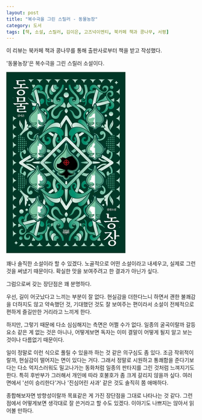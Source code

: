```yaml
---
layout: post
title: "복수극을 그린 스릴러 - 동물농장"
category: 도서
tags: [책, 소설, 스릴러, 김이은, 고즈넉이엔티, 북카페 책과 콩나무, 서평]
---
```


<div class="ftc-ad-notice">
이 리뷰는 북카페 책과 콩나무를 통해 출판사로부터 책을 받고 작성했다.
</div>



'동물농장'은
복수극을 그린 스릴러 소설이다.

![표지](/images/book/animal-farm-book.jpg)

꽤나 솔직한 소설이라 할 수 있겠다.
노골적으로 어떤 소설이라고 내세우고,
실제로 그런 것을 써냈기 때문이다.
확실한 맛을 보여주려고 한 결과가 아닌가 싶다.

그럼으로써 갖는 장단점은 꽤 분명하다.

우선, 길이 어긋났다고 느끼는 부분이 잘 없다.
현실감을 더한다느니 하면서 괜한 불쾌감을 더하지도 않고
약속했던 것, 기대했던 것도 잘 보여주는 편이라서
소설이 전체적으로 편하게 즐길만한 거리라고 느끼게 한다.

하지만, 그렇기 때문에 다소 심심해지는 측면은 어쩔 수가 없다.
일종의 굴곡이랄까 갈등요소 같은 게 없는 것은 아니나,
어떻게보면 독자는 이미 결말이 어떻게 될지 알고 보는 것이나 다름없기 때문이다.

일이 정말로 이런 식으로 풀릴 수 있을까 하는 것 같은 의구심도 좀 있다.
조금 작위적이랄까, 현실감이 떨어지는 면이 있다는 거다.
그래서 정말로 시원하고 통쾌함을 준다기보다는
다소 억지스러워도 밀고나가는 동화처럼
일종의 판타지를 그린 것처럼 느껴지기도 한다.
특히 후반부가 그러해서 개인에 따라 호불호가 좀 크게 갈리지 않을까 싶다.
여러면에서 '선이 승리한다'거나 '진심어린 사과' 같은 것도 솔직히 쫌 애매하다.

종합해보자면 방향성이랄까 목표같은 게 가진 장단점을 그대로 나타나는 것 같다.
그런 점에서 어떻게보면 생각대로 잘 쓴거라고 할 수도 있겠다.
이야기도 나쁘지는 않아서 읽어볼 만하다.
